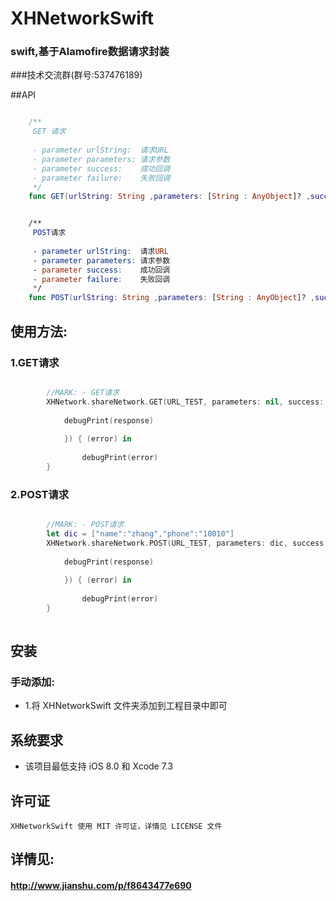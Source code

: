 # XHNetworkSwift
### swift,基于Alamofire数据请求封装

###技术交流群(群号:537476189)

##API
```swift

    /**
     GET 请求
     
     - parameter urlString:  请求URL
     - parameter parameters: 请求参数
     - parameter success:    成功回调
     - parameter failure:    失败回调
     */
    func GET(urlString: String ,parameters: [String : AnyObject]? ,success: NetworkSuccess, failure: NetworkFailure)


    /**
     POST请求
     
     - parameter urlString:  请求URL
     - parameter parameters: 请求参数
     - parameter success:    成功回调
     - parameter failure:    失败回调
     */
    func POST(urlString: String ,parameters: [String : AnyObject]? ,success: NetworkSuccess, failure: NetworkFailure) 

```
## 使用方法:
### 1.GET请求
```swift

        //MARK: - GET请求
        XHNetwork.shareNetwork.GET(URL_TEST, parameters: nil, success: { (response) in
            
            debugPrint(response)
            
            }) { (error) in
            
                debugPrint(error)
        }

```
### 2.POST请求
```swift

        //MARK: - POST请求
        let dic = ["name":"zhang","phone":"10010"]
        XHNetwork.shareNetwork.POST(URL_TEST, parameters: dic, success: { (response) in
            
            debugPrint(response)
            
            }) { (error) in
            
                debugPrint(error)
        }
        
```
##  安装
### 手动添加:<br>
*   1.将 XHNetworkSwift 文件夹添加到工程目录中即可<br>

##  系统要求
*   该项目最低支持 iOS 8.0 和 Xcode 7.3

##  许可证
    XHNetworkSwift 使用 MIT 许可证，详情见 LICENSE 文件
##  详情见:
#### http://www.jianshu.com/p/f8643477e690
